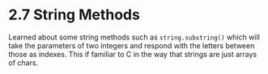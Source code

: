 # 2.7 String Methods

Learned about some string methods such as `string.substring()` which will take the parameters of two integers and respond with the letters between those as indexes. This if familiar to C in the way that strings are just arrays of chars.
